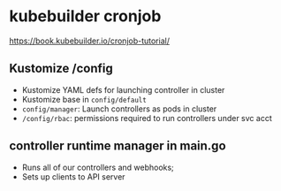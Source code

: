 # kubebuilder cronjob
https://book.kubebuilder.io/cronjob-tutorial/

## Kustomize /config
- Kustomize YAML defs for launching controller in cluster
- Kustomize base in `config/default`
- `config/manager`: Launch controllers as pods in cluster
- `/config/rbac`: permissions required to run controllers under svc acct

## controller runtime manager in main.go
- Runs all of our controllers and webhooks;
- Sets up clients to API server